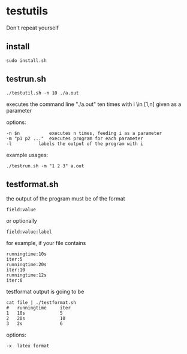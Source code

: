testutils
=========

Don't repeat yourself

install
-------
	sudo install.sh

testrun.sh
----------

	./testutil.sh -n 10 ./a.out

executes the command line "./a.out" ten times with i \in [1,n] given as a parameter

options:
	
	-n $n			executes n times, feeding i as a parameter
	-m "p1 p2 ..."	executes program for each parameter 
	-l			labels the output of the program with i

example usages:

	./testrun.sh -m "1 2 3" a.out

testformat.sh
-------------
the output of the program must be of the format

	field:value

or optionally

	field:value:label

for example, if your file contains

	runningtime:10s
	iter:5
	runningtime:20s
	iter:10
	runningtime:12s
	iter:6

testformat output is going to be

	cat file | ./testformat.sh 
	# 	runningtime     iter
	1 	10s             5
	2 	20s             10
	3 	2s              6

options:

	-x	latex format
